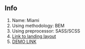 ## Info
1. Name: Miami
2. Using methodology: BEM
3. Using preprocessor: SASS/SCSS
4. [Link to landing layout](https://www.figma.com/file/nHz8bflIwJaWP3P99vKTH5/miami_home_new?node-id=16033%3A3)
5. [DEMO LINK](https://ruslan-bondarenko.github.io/layout_miami/)
